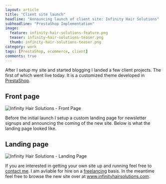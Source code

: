 ```yaml
---
layout: article
title: "Client site launch"
headline: "Announcing launch of client site: Infinity Hair Solutions"
subheadline: "PrestaShop Implementation"
image:
  feature: infinity-hair-solutions-feature.png
  teaser: infinity-hair-solutions-teaser.png
  thumb: infinity-hair-solutions-teaser.png
category: work
tags: [PrestaShop, ecommerce, client]
comments: true
---
```


After I setup my site and started blogging I landed a few client projects. The first of which went live today. It is a customized theme developed in [PrestaShop](http://www.prestashop.com/ "PrestaShop").

## Front page
<img class="client-image" src="http://cdn.utopianconcept.com/clients/ihs/front_page.png" alt="Infinity Hair Solutions - Front Page">

Before the initial launch I setup a custom landing page for newsletter signups and announcing the coming of the new site. Below is what the landing page looked like.

## Landing page
<img class="client-image" src="http://cdn.utopianconcept.com/clients/ihs/landing_page.png" alt="Infinity Hair Solutions - Landing Page">

If you are interested in getting your own site up and running feel free to [contact me](http://utopianconcept.com/contact/ "Contact Me"). I am avliable for hire on a [freelancing](http://utopianconcept.com/freelance/ "Freelancing Information") basis. In the meantime feel free to browse the new site over at <a href="http://www.infinityhairsolutions.com" title="Infinity Hair Solutions" target="_blank">www.infinityhairsolutions.com</a>.
